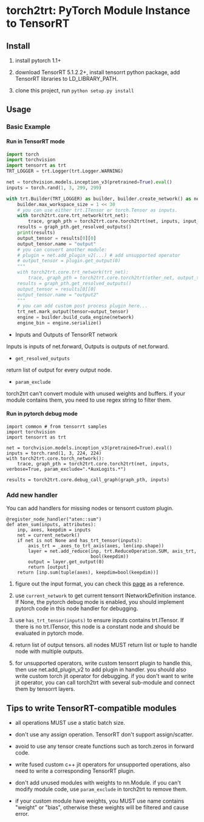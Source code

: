 # torch2trt: PyTorch Module Instance to TensorRT

## Install

1. install pytorch 1.1+

2. download TensorRT 5.1.2.2+, install tensorrt python package, add TensorRT libraries to LD_LIBRARY_PATH.

3. clone this project, run ```python setup.py install```

## Usage

### Basic Example

#### Run in TensorRT mode

```Python
import torch
import torchvision
import tensorrt as trt
TRT_LOGGER = trt.Logger(trt.Logger.WARNING)

net = torchvision.models.inception_v3(pretrained=True).eval()
inputs = torch.rand(1, 3, 299, 299)

with trt.Builder(TRT_LOGGER) as builder, builder.create_network() as network:
    builder.max_workspace_size = 1 << 30
    # you can use either trt.ITensor or torch.Tensor as inputs.
    with torch2trt.core.trt_network(trt_net):
        trace, graph_pth = torch2trt.core.torch2trt(net, inputs, input_names=["image"], verbose=True, param_exclude=".*AuxLogits.*")
    results = graph_pth.get_resolved_outputs()
    print(results)
    output_tensor = results[0][0]
    output_tensor.name = "output"
    # you can convert another module:
    # plugin = net.add_plugin_v2(...) # add unsupported operator
    # output_tensor = plugin.get_output(0)
    """
    with torch2trt.core.trt_network(trt_net):
        trace, graph_pth = torch2trt.core.torch2trt(other_net, output_tensor, input_names=["other_input"], verbose=True, param_exclude=".*AuxLogits.*")
    results = graph_pth.get_resolved_outputs()
    output_tensor = results[0][0]
    output_tensor.name = "output2"
    """
    # you can add custom post process plugin here...
    trt_net.mark_output(tensor=output_tensor)
    engine = builder.build_cuda_engine(network)
    engine_bin = engine.serialize()
```

* Inputs and Outputs of TensorRT network

Inputs is inputs of net.forward, Outputs is outputs of net.forward.

* ```get_resolved_outputs```

return list of output for every output node.

* ```param_exclude```

torch2trt can't convert module with unused weights and buffers. if your module contains them, you need to use regex string to filter them.

#### Run in pytorch debug mode

```
import common # from tensorrt samples
import torchvision
import tensorrt as trt

net = torchvision.models.inception_v3(pretrained=True).eval()
inputs = torch.rand(1, 3, 224, 224)
with torch2trt.core.torch_network():
    trace, graph_pth = torch2trt.core.torch2trt(net, inputs, verbose=True, param_exclude=".*AuxLogits.*")

results = torch2trt.core.debug_call_graph(graph_pth, inputs)
```

### Add new handler

You can add handlers for missing nodes or tensorrt custom plugin.

```
@register_node_handler("aten::sum")
def aten_sum(inputs, attributes):
    inp, axes, keepdim = inputs
    net = current_network()
    if net is not None and has_trt_tensor(inputs):
        axis_trt = _axes_to_trt_axis(axes, len(inp.shape))
        layer = net.add_reduce(inp, trt.ReduceOperation.SUM, axis_trt,
                               bool(keepdim))
        output = layer.get_output(0)
        return [output]
    return [inp.sum(tuple(axes), keepdim=bool(keepdim))]
```

1. figure out the input format, you can check this [page](https://github.com/pytorch/pytorch/blob/master/aten/src/ATen/native/native_functions.yaml) as a reference.

2. use ```current_network``` to get current tensorrt INetworkDefinition instance. If None, the pytorch debug mode is enabled, you should implement pytorch code in this node handler for debugging.

3. use ```has_trt_tensor(inputs)``` to ensure inputs contains trt.ITensor. If there is no trt.ITensor, this node is a constant node and should be evaluated in pytorch mode.

4. return list of output tensors. all nodes MUST return list or tuple to handle node with multiple outputs.

5. for unsupported operators, write custom tensorrt plugin to handle this, then use net.add_plugin_v2 to add plugin in handler. you should also write custom torch jit operator for debugging. if you don't want to write jit operator, you can call torch2trt with several sub-module and connect them by tensorrt layers.

## Tips to write TensorRT-compatible modules

* all operations MUST use a static batch size.

* don't use any assign operation. TensorRT don't support assign/scatter.

* avoid to use any tensor create functions such as torch.zeros in forward code.

* write fused custom c++ jit operators for unsupported operations, also need to write a corresponding TensorRT plugin.

* don't add unused modules with weights to nn.Module. if you can't modify module code, use ```param_exclude``` in torch2trt to remove them.

* if your custom module have weights, you MUST use name contains "weight" or "bias", otherwise these weights will be filtered and cause error.